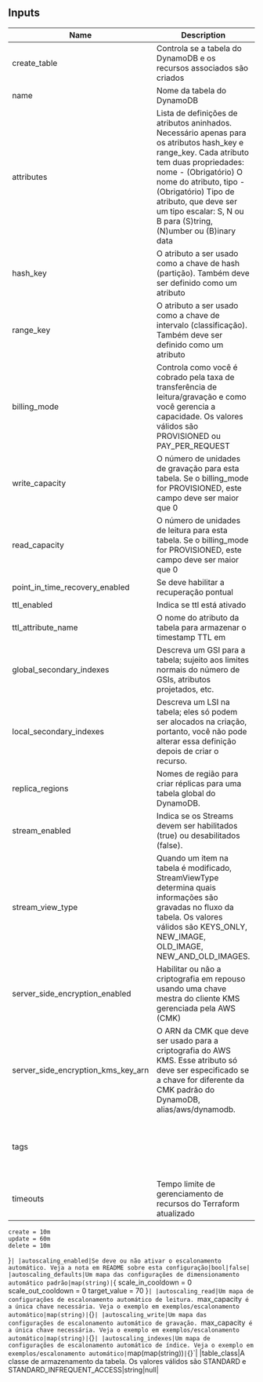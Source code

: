 ## Inputs

| Name | Description | Type | Default | Required |
|------|-------------|:----:|:-------:|:--------:|
|create_table    |   Controla se a tabela do DynamoDB e os recursos associados são criados   |  bool   |    true|
|name    |   Nome da tabela do DynamoDB  |  string     |    null|
|attributes  |   Lista de definições de atributos aninhados. Necessário apenas para os atributos hash_key e range_key. Cada atributo tem duas propriedades: nome - (Obrigatório) O nome do atributo, tipo - (Obrigatório) Tipo de atributo, que deve ser um tipo escalar: S, N ou B para (S)tring, (N)umber ou (B)inary data     |    []|
|hash_key    |   O atributo a ser usado como a chave de hash (partição). Também deve ser definido como um atributo   |  string     |    null|
|range_key | O atributo a ser usado como a chave de intervalo (classificação). Também deve ser definido como um atributo | type        = string |  null|
|billing_mode | Controla como você é cobrado pela taxa de transferência de leitura/gravação e como você gerencia a capacidade. Os valores válidos são PROVISIONED ou PAY_PER_REQUEST |string |  PAY_PER_REQUEST|
|write_capacity | O número de unidades de gravação para esta tabela. Se o billing_mode for PROVISIONED, este campo deve ser maior que 0 | type        = number |  null|
|read_capacity | O número de unidades de leitura para esta tabela. Se o billing_mode for PROVISIONED, este campo deve ser maior que 0 | type        = number |  null|
|point_in_time_recovery_enabled|Se deve habilitar a recuperação pontual|bool|false|
|ttl_enabled|Indica se ttl está ativado|bool|false|
|ttl_attribute_name|O nome do atributo da tabela para armazenar o timestamp TTL em|string|
|global_secondary_indexes|Descreva um GSI para a tabela; sujeito aos limites normais do número de GSIs, atributos projetados, etc.|any|
|local_secondary_indexes|Descreva um LSI na tabela; eles só podem ser alocados na criação, portanto, você não pode alterar essa definição depois de criar o recurso.|any|[]|
|replica_regions|Nomes de região para criar réplicas para uma tabela global do DynamoDB.|any|[]|
|stream_enabled|Indica se os Streams devem ser habilitados (true) ou desabilitados (false).|bool|false|
|stream_view_type|Quando um item na tabela é modificado, StreamViewType determina quais informações são gravadas no fluxo da tabela. Os valores válidos são KEYS_ONLY, NEW_IMAGE, OLD_IMAGE, NEW_AND_OLD_IMAGES.|string|null|
|server_side_encryption_enabled|Habilitar ou não a criptografia em repouso usando uma chave mestra do cliente KMS gerenciada pela AWS (CMK)|bool|false|
|server_side_encryption_kms_key_arn|O ARN da CMK que deve ser usado para a criptografia do AWS KMS. Esse atributo só deve ser especificado se a chave for diferente da CMK padrão do DynamoDB, alias/aws/dynamodb.|string|null|
|tags||Um mapa de tags para adicionar a todos os recursos|map(string)|{}|
|timeouts|Tempo limite de gerenciamento de recursos do Terraform atualizado|`map(string)`|`{
    create = 10m
    update = 60m
    delete = 10m
}`|
|autoscaling_enabled|Se deve ou não ativar o escalonamento automático. Veja a nota em README sobre esta configuração|bool|false|
|autoscaling_defaults|Um mapa das configurações de dimensionamento automático padrão|map(string)|`{
    scale_in_cooldown  = 0
    scale_out_cooldown = 0
    target_value       = 70
  }`|
|autoscaling_read|Um mapa de configurações de escalonamento automático de leitura. `max_capacity` é a única chave necessária. Veja o exemplo em exemplos/escalonamento automático|map(string)|`{}`|
|autoscaling_write|Um mapa das configurações de escalonamento automático de gravação. `max_capacity` é a única chave necessária. Veja o exemplo em exemplos/escalonamento automático|map(string)|`{}`|
|autoscaling_indexes|Um mapa de configurações de escalonamento automático de índice. Veja o exemplo em exemplos/escalonamento automático|`map(map(string))`|`{}`|
|table_class|A classe de armazenamento da tabela. Os valores válidos são STANDARD e STANDARD_INFREQUENT_ACCESS|string|null|
